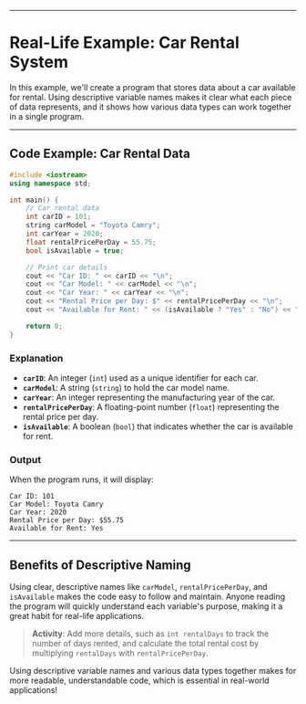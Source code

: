 
---

# Real-Life Example: Car Rental System

In this example, we'll create a program that stores data about a car available for rental. Using descriptive variable names makes it clear what each piece of data represents, and it shows how various data types can work together in a single program.

---

## Code Example: Car Rental Data

```cpp
#include <iostream>
using namespace std;

int main() {
    // Car rental data
    int carID = 101;
    string carModel = "Toyota Camry";
    int carYear = 2020;
    float rentalPricePerDay = 55.75;
    bool isAvailable = true;

    // Print car details
    cout << "Car ID: " << carID << "\n";
    cout << "Car Model: " << carModel << "\n";
    cout << "Car Year: " << carYear << "\n";
    cout << "Rental Price per Day: $" << rentalPricePerDay << "\n";
    cout << "Available for Rent: " << (isAvailable ? "Yes" : "No") << "\n";

    return 0;
}
```

### Explanation

- **`carID`**: An integer (`int`) used as a unique identifier for each car.
- **`carModel`**: A string (`string`) to hold the car model name.
- **`carYear`**: An integer representing the manufacturing year of the car.
- **`rentalPricePerDay`**: A floating-point number (`float`) representing the rental price per day.
- **`isAvailable`**: A boolean (`bool`) that indicates whether the car is available for rent.

### Output

When the program runs, it will display:

```
Car ID: 101
Car Model: Toyota Camry
Car Year: 2020
Rental Price per Day: $55.75
Available for Rent: Yes
```

---

## Benefits of Descriptive Naming

Using clear, descriptive names like `carModel`, `rentalPricePerDay`, and `isAvailable` makes the code easy to follow and maintain. Anyone reading the program will quickly understand each variable's purpose, making it a great habit for real-life applications.

> **Activity**: Add more details, such as `int rentalDays` to track the number of days rented, and calculate the total rental cost by multiplying `rentalDays` with `rentalPricePerDay`.

Using descriptive variable names and various data types together makes for more readable, understandable code, which is essential in real-world applications!